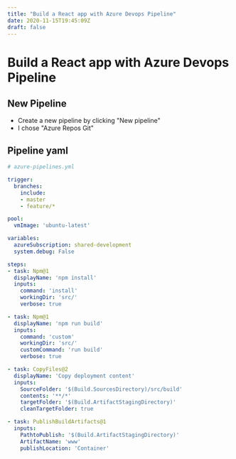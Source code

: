 ```yaml
---
title: "Build a React app with Azure Devops Pipeline"
date: 2020-11-15T19:45:09Z
draft: false
---
```

# Build a React app with Azure Devops Pipeline

## New Pipeline

* Create a new pipeline by clicking "New pipeline"
* I chose "Azure Repos Git"

## Pipeline yaml

```yaml
# azure-pipelines.yml

trigger:
  branches:
    include:
    - master
    - feature/*

pool:
  vmImage: 'ubuntu-latest'

variables:
  azureSubscription: shared-development
  system.debug: False

steps:
- task: Npm@1
  displayName: 'npm install'
  inputs:
    command: 'install'
    workingDir: 'src/'
    verbose: true

- task: Npm@1
  displayName: 'npm run build'
  inputs:
    command: 'custom'
    workingDir: 'src/'
    customCommand: 'run build'
    verbose: true

- task: CopyFiles@2
  displayName: 'Copy deployment content'
  inputs:
    SourceFolder: '$(Build.SourcesDirectory)/src/build'
    contents: '**/*'
    targetFolder: '$(Build.ArtifactStagingDirectory)'
    cleanTargetFolder: true

- task: PublishBuildArtifacts@1
  inputs:
    PathtoPublish: '$(Build.ArtifactStagingDirectory)'
    ArtifactName: 'www'
    publishLocation: 'Container'
```

